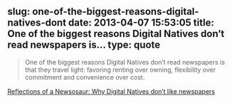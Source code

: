 slug: one-of-the-biggest-reasons-digital-natives-dont
date: 2013-04-07 15:53:05
title: One of the biggest reasons Digital Natives don’t read newspapers is...
type: quote
---

> One of the biggest reasons Digital Natives don’t read newspapers is that they travel light: favoring renting over owning, flexibility over commitment and convenience over cost.

[Reflections of a Newsosaur: Why Digital Natives don’t like newspapers](http://newsosaur.blogspot.com/2013/02/why-digital-natives-dont-like-newspapers.html)
